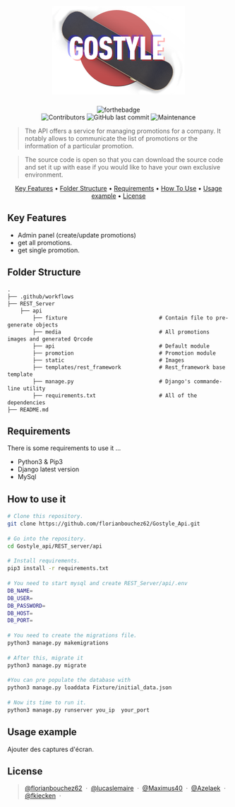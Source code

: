 <h1 align="center">
  <img src="https://github.com/florianbouchez62/Gostyle_Api/blob/develop/REST_Server/api/static/mspr_logo.png">
</h1>

<div align="center">

![forthebadge](https://forthebadge.com/images/badges/made-with-python.svg)
<br />
![Contributors](https://img.shields.io/badge/contributors-5-red)
![GitHub last commit](https://img.shields.io/github/last-commit/florianbouchez62/Gostyle_Api?color=red)
![Maintenance](https://img.shields.io/badge/Maintained%3F-yes-red.svg)

</div>

> The API offers a service for managing promotions for a company. It notably allows to communicate the list of promotions or the information of a particular promotion.

> The source code is open so that you can download the source code and set it up with ease if you would like to have your own exclusive environment.

<p align="center">
  <a href="#key-features">Key Features</a> •
  <a href="#folder-structure">Folder Structure</a> •
  <a href="#requirements">Requirements</a> •
  <a href="#how-to-use-it">How To Use</a> •
  <a href="#usage-example">Usage example</a> •
  <a href="#license">License</a>
</p>

## Key Features

* Admin panel (create/update promotions)
* get all promotions.
* get single promotion.

## Folder Structure

    .
    ├── .github/workflows
    ├── REST_Server
        ├── api
            ├── fixture                             # Contain file to pre-generate objects
            ├── media                               # All promotions images and generated Qrcode
            ├── api                                 # Default module 
            ├── promotion                           # Promotion module
            ├── static                              # Images
            ├── templates/rest_framework            # Rest_framework base template
            ├── manage.py                           # Django's commande-line utility
            ├── requirements.txt                    # All of the dependencies
    ├── README.md

## Requirements

There is some requirements to use it ...

* Python3 & Pip3
* Django latest version
* MySql

## How to use it

```sh
# Clone this repository.
git clone https://github.com/florianbouchez62/Gostyle_Api.git

# Go into the repository.
cd Gostyle_api/REST_server/api

# Install requirements.
pip3 install -r requirements.txt

# You need to start mysql and create REST_Server/api/.env
DB_NAME=
DB_USER=
DB_PASSWORD=
DB_HOST=
DB_PORT=

# You need to create the migrations file.
python3 manage.py makemigrations

# After this, migrate it
python3 manage.py migrate

#You can pre populate the database with
python3 manage.py loaddata Fixture/initial_data.json

# Now its time to run it.
python3 manage.py runserver you_ip  your_port
```

## Usage example

Ajouter des captures d'écran.

## License

> [@florianbouchez62](https://github.com/florianbouchez62) &nbsp;&middot;&nbsp;
> [@lucaslemaire](https://github.com/lucaslemaire) &nbsp;&middot;&nbsp;
> [@Maximus40](https://github.com/Maximus40) &nbsp;&middot;&nbsp;
> [@Azelaek](https://github.com/Azelaek) &nbsp;&middot;&nbsp;
> [@fkiecken](https://github.com/fkiecken) &nbsp;&middot;&nbsp;
